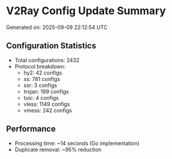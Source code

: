 # V2Ray Config Update Summary
Generated on: 2025-09-09 22:12:54 UTC

## Configuration Statistics
- Total configurations: 2432
- Protocol breakdown:
  - hy2: 42 configs
  - ss: 781 configs
  - ssr: 3 configs
  - trojan: 199 configs
  - tuic: 4 configs
  - vless: 1149 configs
  - vmess: 242 configs

## Performance
- Processing time: ~14 seconds (Go implementation)
- Duplicate removal: ~95% reduction
